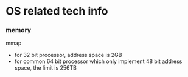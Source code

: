 OS related tech info
====================

### memory

mmap

- for 32 bit processor, address space is 2GB
- for common 64 bit processor which only implement 48 bit address space, the limit is 256TB
